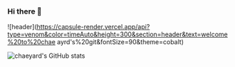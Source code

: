 ### Hi there 👋

<!--
**chaeyard/chaeyard** is a ✨ _special_ ✨ repository because its `README.md` (this file) appears on your GitHub profile.

Here are some ideas to get you started:

- 🔭 I’m currently working on ...
- 🌱 I’m currently learning ...
- 👯 I’m looking to collaborate on ...
- 🤔 I’m looking for help with ...
- 💬 Ask me about ...
- 📫 How to reach me: ...
- 😄 Pronouns: ...
- ⚡ Fun fact: ...
-->

![header](https://capsule-render.vercel.app/api?type=venom&color=timeAuto&height=300&section=header&text=welcome%20to%20chae ayrd's%20git&fontSize=90&theme=cobalt)

![chaeyard's GitHub stats](https://github-readme-stats.vercel.app/api?username=chaeyard&theme=graywhite)

